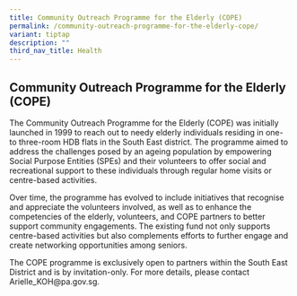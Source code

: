 ```yaml
---
title: Community Outreach Programme for the Elderly (COPE)
permalink: /community-outreach-programme-for-the-elderly-cope/
variant: tiptap
description: ""
third_nav_title: Health
---
```

<h2>Community Outreach Programme for the Elderly (COPE) </h2>
<p></p>
<p>The Community Outreach Programme for the Elderly (COPE) was initially
launched in 1999 to reach out to needy elderly individuals residing in
one- to three-room HDB flats in the South East district. The programme
aimed to address the challenges posed by an ageing population by empowering
Social Purpose Entities (SPEs) and their volunteers to offer social and
recreational support to these individuals through regular home visits or
centre-based activities.</p>
<p>Over time, the programme has evolved to include initiatives that recognise
and appreciate the volunteers involved, as well as to enhance the competencies
of the elderly, volunteers, and COPE partners to better support community
engagements. The existing fund not only supports centre-based activities
but also complements efforts to further engage and create networking opportunities
among seniors.</p>
<p>The COPE programme is exclusively open to partners within the South East
District and is by invitation-only. For more details, please contact
<a rel="noopener noreferrer nofollow" target="_blank">Arielle_KOH@pa.gov.sg</a>.</p>